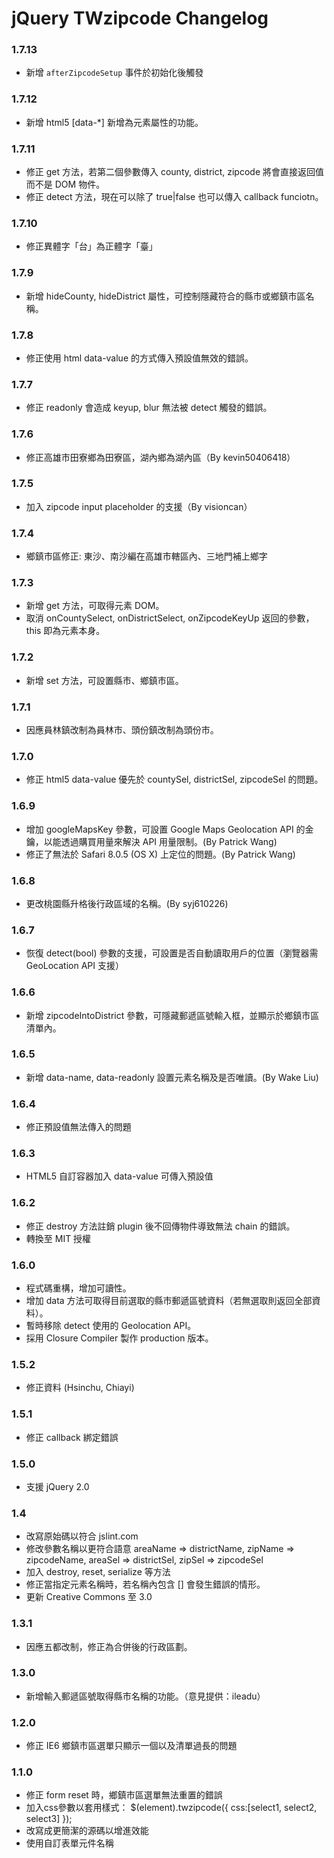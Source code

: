 # jQuery TWzipcode Changelog
### 1.7.13
* 新增 `afterZipcodeSetup` 事件於初始化後觸發 

### 1.7.12
* 新增 html5 [data-*] 新增為元素屬性的功能。

### 1.7.11
* 修正 get 方法，若第二個參數傳入 county, district, zipcode 將會直接返回值而不是 DOM 物件。
* 修正 detect 方法，現在可以除了 true|false 也可以傳入 callback funciotn。

### 1.7.10
* 修正異體字「台」為正體字「臺」

### 1.7.9
* 新增 hideCounty, hideDistrict 屬性，可控制隱藏符合的縣市或鄉鎮市區名稱。

### 1.7.8
* 修正使用 html data-value 的方式傳入預設值無效的錯誤。

### 1.7.7
* 修正 readonly 會造成 keyup, blur 無法被 detect 觸發的錯誤。

### 1.7.6
* 修正高雄市田寮鄉為田寮區，湖內鄉為湖內區（By kevin50406418）
 
### 1.7.5
* 加入 zipcode input placeholder 的支援（By visioncan）

### 1.7.4
* 鄉鎮市區修正: 東沙、南沙編在高雄市轄區內、三地門補上鄉字

### 1.7.3
* 新增 get 方法，可取得元素 DOM。
* 取消 onCountySelect, onDistrictSelect, onZipcodeKeyUp 返回的參數，this 即為元素本身。

### 1.7.2
* 新增 set 方法，可設置縣市、鄉鎮市區。

### 1.7.1
* 因應員林鎮改制為員林市、頭份鎮改制為頭份市。

### 1.7.0
* 修正 html5 data-value 優先於 countySel, districtSel, zipcodeSel 的問題。

### 1.6.9
* 增加 googleMapsKey 參數，可設置 Google Maps Geolocation API 的金鑰，以能透過購買用量來解決 API 用量限制。(By Patrick Wang)
* 修正了無法於 Safari 8.0.5 (OS X) 上定位的問題。(By Patrick Wang)

### 1.6.8
* 更改桃園縣升格後行政區域的名稱。(By syj610226)

### 1.6.7
* 恢復 detect(bool) 參數的支援，可設置是否自動讀取用戶的位置（瀏覽器需 GeoLocation API 支援）

### 1.6.6
* 新增 zipcodeIntoDistrict 參數，可隱藏郵遞區號輸入框，並顯示於鄉鎮市區清單內。

### 1.6.5
* 新增 data-name, data-readonly 設置元素名稱及是否唯讀。(By Wake Liu)

### 1.6.4
* 修正預設值無法傳入的問題

### 1.6.3
* HTML5 自訂容器加入 data-value 可傳入預設值

### 1.6.2
* 修正 destroy 方法註銷 plugin 後不回傳物件導致無法 chain 的錯誤。
* 轉換至 MIT 授權

### 1.6.0
* 程式碼重構，增加可讀性。
* 增加 data 方法可取得目前選取的縣市郵遞區號資料（若無選取則返回全部資料）。
* 暫時移除 detect 使用的 Geolocation API。
* 採用 Closure Compiler 製作 production 版本。

### 1.5.2
* 修正資料 (Hsinchu, Chiayi)

### 1.5.1
* 修正 callback 綁定錯誤

### 1.5.0
* 支援 jQuery 2.0

### 1.4
* 改寫原始碼以符合 jslint.com
* 修改參數名稱以更符合語意 areaName => districtName, zipName => zipcodeName, areaSel => districtSel, zipSel => zipcodeSel
* 加入 destroy, reset, serialize 等方法
* 修正當指定元素名稱時，若名稱內包含 [] 會發生錯誤的情形。
* 更新 Creative Commons 至 3.0

### 1.3.1
* 因應五都改制，修正為合併後的行政區劃。

### 1.3.0
* 新增輸入郵遞區號取得縣市名稱的功能。（意見提供：ileadu）

### 1.2.0
* 修正 IE6 鄉鎮市區選單只顯示一個以及清單過長的問題

### 1.1.0
* 修正 form reset 時，鄉鎮市區選單無法重置的錯誤
* 加入css參數以套用樣式： $(element).twzipcode({ css:[select1, select2, select3] });
* 改寫成更簡潔的源碼以增進效能
* 使用自訂表單元件名稱
